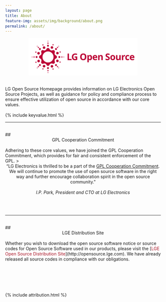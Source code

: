 ```yaml
---
layout: page
title: About
feature-img: assets/img/background/about.png
permalink: /about/
---
```


<p align="center"><img src="/assets/img/icons/bi.png" width="70%"/></p>
<br>
LG Open Source Homepage provides information on LG Electronics Open Source Projects, as well as guidance for policy and compliance process to ensure effective utilization of open source in accordance with our core values.
<br>
<br>
{% include keyvalue.html %}

<hr>
<br>
## <center>GPL Cooperation Commitment</center>
<br>
Adhering to these core values, we have joined the GPL Cooperation Commitment, which provides for fair and consistent enforcement of the GPL.
><center>“LG Electronics is thrilled to be a part of the <a href="https://github.com/LGE-OSS/gpl-commitment">GPL Cooperation Commitment</a>. We will continue to promote the use of open source software in the right way and further encourage collaboration spirit in the open source community."
<br>
<br><em>I.P. Park, President and CTO at LG Electronics</em></center>

<br />
<br />
<br />
<hr>
<br>
## <center>LGE Distribution Site</center>
<br>
Whether you wish to download the open source software notice or source codes for Open Source Software used in our products, please visit the [<span style="color:#ab1628">LGE Open Source Distribution Site</span>](http://opensource.lge.com). We have already released all source codes in compliance with our obligations. 
<br>
<br>
<br>
<br>
<br>
<br>

{% include attribution.html %}
<br> 
